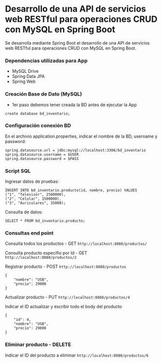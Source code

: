 # Desarrollo de una API de servicios web RESTful para operaciones CRUD con MySQL en Spring Boot
Se desarrolla mediante Spring Boot el desarrollo de una API de servicios web RESTful para operaciones CRUD con MySQL en Spring Boot.  

### Dependencias utilizadas para App
- MySQL Drive
- Spring Data JPA
- Spring Web

### Creación Base de Dato (MySQL)
- 1er paso debemos tener creada la BD antes de ejecutar la App

```
create database bd_inventario;
```
### Configuración conexión BD
En el archivio application.properties, indicar el nombre de la BD, username y password:
```
spring.datasource.url = jdbc:mysql://localhost:3306/bd_inventario 
spring.datasource.username = $USER
spring.datasource.password = $PASS
```
### Script SQL
Ingresar datos de pruebas:
```
INSERT INTO bd_inventario.producto(id, nombre, precio) VALUES
("1", "Televisor", 2500000),
("2", "Celular", 1500000),
("3", "Auriculares", 35000);
```
Consulta de datos:
```
SELECT * FROM bd_inventario.producto;
```
### Consultas end point
Consulta todos los productos - GET ```http://localhost:8080/productos/```

Consulta producto especifio por Id - GET ```http://localhost:8080/productos/2```

Registrar producto - POST ```http://localhost:8080/productos```
```
{
    "nombre": "USB",
    "precio": 29000
}
```

Actualizar producto - PUT ```http://localhost:8080/productos/4```

Indicar el ID actualizar y escribir todo el body del producto
```
{
    "id": 4,
    "nombre": "USB",
    "precio": 29000
}
```

### Eliminar producto - DELETE

Indicar el ID del producto a eliminar ```http://localhost:8080/productos/6```
